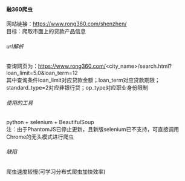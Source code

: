#### 融360爬虫  
网站链接：https://www.rong360.com/shenzhen/  
目标：爬取市面上的贷款产品信息  

###### url解析  
查询网页为：https://www.rong360.com/<city_name>/search.html?loan_limit=5.0&loan_term=12  
其中查询条件loan_limit对应贷款金额；loan_term对应贷款期限；standard_type=2对应非银行贷；op_type对应职业身份限制  

###### 使用的工具  
python + selenium + BeautifulSoup  
注：由于PhantomJS已停止更新，且新版selenium已不支持，可直接调用Chrome的无头模式进行爬虫  

###### 缺陷  
爬虫速度较慢(可学习分布式爬虫加快效率)  
